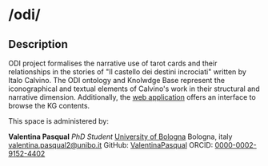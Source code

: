 # /odi/

## Description
ODI project formalises the narrative use of tarot cards and their relationships in the stories of "Il castello dei destini incrociati" written by Italo Calvino. The ODI ontology and Knolwdge Base represent the iconographical and textual elements of Calvino's work in their structural and narrative dimension.
Additionally, the [web application](https://projects.dharc.unibo.it/odi) offers an interface to browse the KG contents.

This space is administered by:

**Valentina Pasqual**
*PhD Student*
[University of Bologna](https://www.unibo.it/)
Bologna, italy
<valentina.pasqual2@unibo.it>
GitHub: [ValentinaPasqual](https://github.com/ValentinaPasqual)
ORCID: [0000-0002-9152-4402](https://orcid.org/0000-0001-5931-5187)
